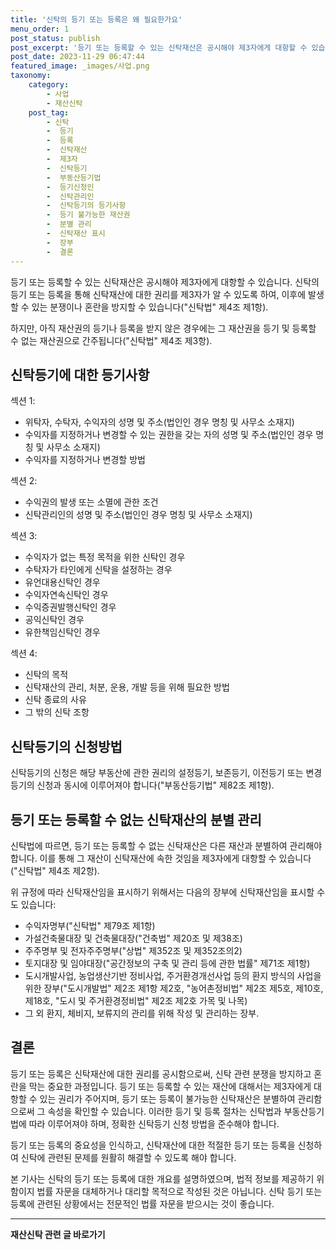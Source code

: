 ```yaml
---
title: '신탁의 등기 또는 등록은 왜 필요한가요'
menu_order: 1
post_status: publish
post_excerpt: '등기 또는 등록할 수 있는 신탁재산은 공시해야 제3자에게 대항할 수 있습니다. 신탁의 등기 또는 등록을 통해 신탁재산에 대한 권리를 제3자가 알 수 있도록 하여, 이후에 발생할 수 있는 분쟁이나 혼란을 방지할 수 있습니다  신탁법  제4조 제1항 .'
post_date: 2023-11-29 06:47:44
featured_image: _images/사업.png
taxonomy:
    category:
        - 사업
        - 재산신탁
    post_tag:
        - 신탁
        -  등기
        -  등록
        -  신탁재산
        -  제3자
        -  신탁등기
        -  부동산등기법
        -  등기신청인
        -  신탁관리인
        -  신탁등기의 등기사항
        -  등기 불가능한 재산권
        -  분별 관리
        -  신탁재산 표시
        -  장부
        -  결론
---
```



등기 또는 등록할 수 있는 신탁재산은 공시해야 제3자에게 대항할 수 있습니다. 신탁의 등기 또는 등록을 통해 신탁재산에 대한 권리를 제3자가 알 수 있도록 하여, 이후에 발생할 수 있는 분쟁이나 혼란을 방지할 수 있습니다("신탁법" 제4조 제1항).

하지만, 아직 재산권의 등기나 등록을 받지 않은 경우에는 그 재산권을 등기 및 등록할 수 없는 재산권으로 간주됩니다("신탁법" 제4조 제3항).

## 신탁등기에 대한 등기사항

섹션 1:
- 위탁자, 수탁자, 수익자의 성명 및 주소(법인인 경우 명칭 및 사무소 소재지)
- 수익자를 지정하거나 변경할 수 있는 권한을 갖는 자의 성명 및 주소(법인인 경우 명칭 및 사무소 소재지)
- 수익자를 지정하거나 변경할 방법

섹션 2:
- 수익권의 발생 또는 소멸에 관한 조건
- 신탁관리인의 성명 및 주소(법인인 경우 명칭 및 사무소 소재지)

섹션 3:
- 수익자가 없는 특정 목적을 위한 신탁인 경우
- 수탁자가 타인에게 신탁을 설정하는 경우
- 유언대용신탁인 경우
- 수익자연속신탁인 경우
- 수익증권발행신탁인 경우
- 공익신탁인 경우
- 유한책임신탁인 경우

섹션 4:
- 신탁의 목적
- 신탁재산의 관리, 처분, 운용, 개발 등을 위해 필요한 방법
- 신탁 종료의 사유
- 그 밖의 신탁 조항

## 신탁등기의 신청방법

신탁등기의 신청은 해당 부동산에 관한 권리의 설정등기, 보존등기, 이전등기 또는 변경등기의 신청과 동시에 이루어져야 합니다("부동산등기법" 제82조 제1항).

## 등기 또는 등록할 수 없는 신탁재산의 분별 관리

신탁법에 따르면, 등기 또는 등록할 수 없는 신탁재산은 다른 재산과 분별하여 관리해야 합니다. 이를 통해 그 재산이 신탁재산에 속한 것임을 제3자에게 대항할 수 있습니다("신탁법" 제4조 제2항).

위 규정에 따라 신탁재산임을 표시하기 위해서는 다음의 장부에 신탁재산임을 표시할 수도 있습니다:
- 수익자명부("신탁법" 제79조 제1항)
- 가설건축물대장 및 건축물대장("건축법" 제20조 및 제38조)
- 주주명부 및 전자주주명부("상법" 제352조 및 제352조의2)
- 토지대장 및 임야대장("공간정보의 구축 및 관리 등에 관한 법률" 제71조 제1항)
- 도시개발사업, 농업생산기반 정비사업, 주거환경개선사업 등의 환지 방식의 사업을 위한 장부("도시개발법" 제2조 제1항 제2호, "농어촌정비법" 제2조 제5호, 제10호, 제18호, "도시 및 주거환경정비법" 제2조 제2호 가목 및 나목)
- 그 외 환지, 체비지, 보류지의 관리를 위해 작성 및 관리하는 장부.

## 결론

등기 또는 등록은 신탁재산에 대한 권리를 공시함으로써, 신탁 관련 분쟁을 방지하고 혼란을 막는 중요한 과정입니다. 등기 또는 등록할 수 있는 재산에 대해서는 제3자에게 대항할 수 있는 권리가 주어지며, 등기 또는 등록이 불가능한 신탁재산은 분별하여 관리함으로써 그 속성을 확인할 수 있습니다. 이러한 등기 및 등록 절차는 신탁법과 부동산등기법에 따라 이루어져야 하며, 정확한 신탁등기 신청 방법을 준수해야 합니다.

등기 또는 등록의 중요성을 인식하고, 신탁재산에 대한 적절한 등기 또는 등록을 신청하여 신탁에 관련된 문제를 원활히 해결할 수 있도록 해야 합니다.

본 기사는 신탁의 등기 또는 등록에 대한 개요를 설명하였으며, 법적 정보를 제공하기 위함이지 법률 자문을 대체하거나 대리할 목적으로 작성된 것은 아닙니다. 신탁 등기 또는 등록에 관련된 상황에서는 전문적인 법률 자문을 받으시는 것이 좋습니다.
<!-- wp:separator -->
<hr class="wp-block-separator has-alpha-channel-opacity"/>
<!-- /wp:separator -->

<!-- wp:group {"backgroundColor":"base","layout":{"type":"constrained"}} -->
<div class="wp-block-group has-base-background-color has-background"><!-- wp:paragraph {"align":"center","fontSize":"medium"} -->
<p class="has-text-align-center has-large-font-size"><strong>재산신탁 관련 글 바로가기</strong></p>
<!-- /wp:paragraph -->


<!-- wp:latest-posts
{"categories":[{"id":28227,"count":19,"description":"","link":"https://uknowlaw.com/category/%ec%9e%ac%ec%82%b0%ec%8b%a0%ed%83%81/","name":"재산신탁","slug":"재산신탁","taxonomy":"category","parent":0,"meta":[],"_links":{"self":[{"href":"https://uknowlaw.com/wp-json/wp/v2/categories/28227"}],"collection":[{"href":"https://uknowlaw.com/wp-json/wp/v2/categories"}],"about":[{"href":"https://uknowlaw.com/wp-json/wp/v2/taxonomies/category"}],"wp:post_type":[{"href":"https://uknowlaw.com/wp-json/wp/v2/posts?categories=28227"}],"curies":[{"name":"wp","href":"https://api.w.org/{rel}","templated":true}]}}],"postsToShow":100,"excerptLength":28,"postLayout":"grid","columns":2,"featuredImageAlign":"left","featuredImageSizeSlug":"large","fontSize":"small"} /--></div>
<!-- /wp:group -->